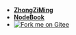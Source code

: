 * [**ZhongZiMing**](https://zzming.cn)
* [**NodeBook**](https://zhongziming.gitee.io/nodebook)
* [![Fork me on Gitee](https://gitee.com/zhongziming/android-book/widgets/widget_2.svg?color=3c6ea8)](https://gitee.com/zhongziming/android-book)